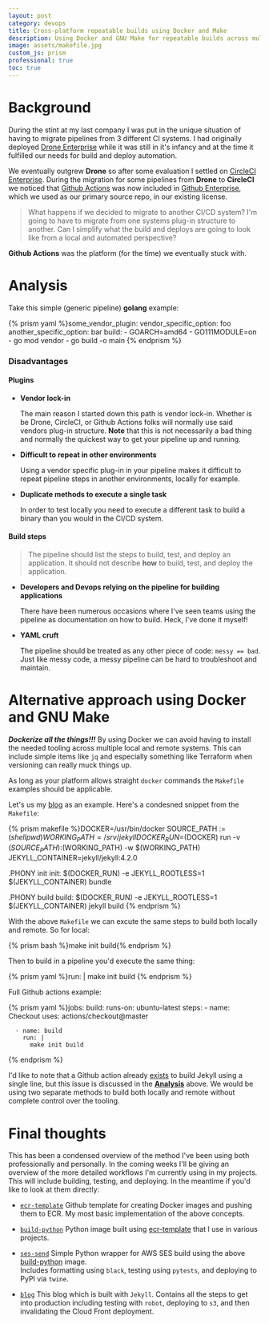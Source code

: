 ```yaml
---
layout: post
category: devops
title: Cross-platform repeatable builds using Docker and Make
description: Using Docker and GNU Make for repeatable builds across multiple platforms
image: assets/makefile.jpg
custom_js: prism
professional: true
toc: true
---
```


# Background

During the stint at my last company I was put in the unique situation of having 
to migrate pipelines from 3 different CI systems. I had originally deployed 
[Drone Enterprise](https://drone.io/) while it was still in it's infancy and at 
the time it fulfilled our needs for build and deploy automation.

We eventually outgrew **Drone** so after some evaluation I settled on [CircleCI 
Enterprise](https://circleci.com). During the migration for some pipelines from 
**Drone** to **CircleCI** we noticed that [Github 
Actions](https://github.com/features/actions) was now included in [Github 
Enterprise](https://github.com/enterprise), which we used as our primary source 
repo, in our existing license. 

> What happens if we decided to migrate to another CI/CD system? I'm going to 
> have to migrate from one systems plug-in structure to another. Can I simplify 
> what the build and deploys are going to look like from a local and automated 
> perspective?

**Github Actions** was the platform (for the time) we eventually stuck with.

# Analysis 

Take this simple (generic pipeline) **golang** example:

{% prism yaml %}some_vendor_plugin:
    vendor_specific_option: foo
    another_specific_option: bar
    build:
      - GOARCH=amd64
      - GO111MODULE=on
      - go mod vendor
      - go build -o main
{% endprism %}

### Disadvantages
#### Plugins

* **Vendor lock-in**

    The main reason I started down this path is vendor lock-in. Whether is be 
    Drone, CircleCI, or Github Actions folks will normally use said vendors 
    plug-in structure. **Note** that this is not necessarily a bad thing and 
    normally the quickest way to get your pipeline up and running.

* **Difficult to repeat in other environments**

    Using a vendor specific plug-in in your pipeline makes it difficult to 
    repeat pipeline steps in another environments, locally for example. 

* **Duplicate methods to execute a single task**

    In order to test locally you need to execute a different task to build a 
    binary than you would in the CI/CD system.

#### Build steps

> The pipeline should list the steps to build, test, and deploy an application.
> It should not describe **how** to build, test, and deploy the application.

* **Developers and Devops relying on the pipeline for building applications**

    There have been numerous occasions where I've seen teams using the pipeline 
    as documentation on how to build. Heck, I've done it myself! 

* **YAML cruft**

    The pipeline should be treated as any other piece of code: `messy == bad`.
    Just like messy code, a messy pipeline can be hard to troubleshoot and 
    maintain.

# Alternative approach using Docker and GNU Make

***Dockerize all the things!!!***  By using Docker we can avoid having to 
install the needed tooling across multiple local and remote systems. This can 
include simple items like `jq` and especially something like Terraform when 
versioning can really muck things up.

As long as your platform allows straight `docker` commands the `Makefile` 
examples should be applicable.

Let's us my [blog](https://github.com/replicant0wnz/blog) as an example. Here's 
a condesned snippet from the `Makefile`:

{% prism makefile %}DOCKER=/usr/bin/docker
SOURCE_PATH := $(shell pwd)
WORKING_PATH=/srv/jekyll
DOCKER_RUN=$(DOCKER) run -v $(SOURCE_PATH):$(WORKING_PATH) -w $(WORKING_PATH)
JEKYLL_CONTAINER=jekyll/jekyll:4.2.0

.PHONY init
init:
	$(DOCKER_RUN) -e JEKYLL_ROOTLESS=1 $(JEKYLL_CONTAINER) bundle

.PHONY build
build:
	$(DOCKER_RUN) -e JEKYLL_ROOTLESS=1 $(JEKYLL_CONTAINER) jekyll build
{% endprism %}

With the above `Makefile` we can excute the same steps to build both locally and 
remote. So for local:

{% prism bash %}make init build{% endprism %}

Then to build in a pipeline you'd execute the same thing:

{% prism yaml %}run: |
    make init build
{% endprism %}

Full Github actions example:

{% prism yaml %}jobs:
  build:
    runs-on: ubuntu-latest
    steps:
      - name: Checkout
        uses: actions/checkout@master

      - name: build
        run: |
          make init build
{% endprism %}

I'd like to note that a Github action already 
[exists](https://github.com/marketplace/actions/build-jekyll) to build Jekyll 
using a single line, but this issue is discussed in the [**Analysis**](#analysis) above. We 
would be using two separate methods to build both locally and remote without 
complete control over the tooling.

# Final thoughts

This has been a condensed overview of the method I've been using both 
professionally and personally. In the coming weeks I'll be giving an overview of 
the more detailed workflows I'm currently using in my projects. This will 
include building, testing, and deploying. In the meantime if you'd like to look 
at them directly:

* [`ecr-template`](https://github.com/replicant0wnz/ecr-template) Github 
    template for creating Docker images and pushing them to ECR. My most basic 
    implementation of the above concepts.

* [`build-python`](https://github.com/replicant0wnz/build-python) Python image 
    built using [ecr-template](https://github.com/replicant0wnz/ecr-template) 
    that I use in various projects. 

* [`ses-send`](https://github.com/replicant0wnz/ses-send) Simple Python wrapper 
    for AWS SES build using the above 
    [build-python](https://github.com/replicant0wnz/build-python) image.  
    Includes formatting using `black`, testing using `pytests`, and deploying to 
    PyPI via `twine`.

* [`blog`](https://github.com/replicant0wnz/blog) This blog which is built with 
    `Jekyll`. Contains all the steps to get into production including testing 
    with `robot`, deploying to `s3`, and then invalidating the Cloud Front 
    deployment. 
